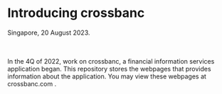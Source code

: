 # Introducing crossbanc
Singapore, 20 August 2023.
<br />
<br />
<br />
<p>
In the 4Q of 2022, work on crossbanc, a financial information services application began.
This repository stores the webpages that provides information about the application. 
You may view these webpages at crossbanc.com .
</p>
